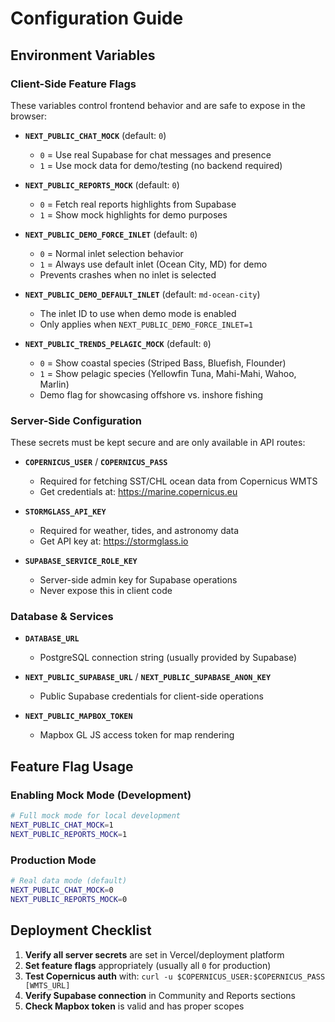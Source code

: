# Configuration Guide

## Environment Variables

### Client-Side Feature Flags

These variables control frontend behavior and are safe to expose in the browser:

- **`NEXT_PUBLIC_CHAT_MOCK`** (default: `0`)
  - `0` = Use real Supabase for chat messages and presence
  - `1` = Use mock data for demo/testing (no backend required)
  
- **`NEXT_PUBLIC_REPORTS_MOCK`** (default: `0`)
  - `0` = Fetch real reports highlights from Supabase
  - `1` = Show mock highlights for demo purposes

- **`NEXT_PUBLIC_DEMO_FORCE_INLET`** (default: `0`)
  - `0` = Normal inlet selection behavior
  - `1` = Always use default inlet (Ocean City, MD) for demo
  - Prevents crashes when no inlet is selected
  
- **`NEXT_PUBLIC_DEMO_DEFAULT_INLET`** (default: `md-ocean-city`)
  - The inlet ID to use when demo mode is enabled
  - Only applies when `NEXT_PUBLIC_DEMO_FORCE_INLET=1`

- **`NEXT_PUBLIC_TRENDS_PELAGIC_MOCK`** (default: `0`)
  - `0` = Show coastal species (Striped Bass, Bluefish, Flounder)
  - `1` = Show pelagic species (Yellowfin Tuna, Mahi-Mahi, Wahoo, Marlin)
  - Demo flag for showcasing offshore vs. inshore fishing

### Server-Side Configuration

These secrets must be kept secure and are only available in API routes:

- **`COPERNICUS_USER`** / **`COPERNICUS_PASS`**
  - Required for fetching SST/CHL ocean data from Copernicus WMTS
  - Get credentials at: https://marine.copernicus.eu
  
- **`STORMGLASS_API_KEY`**
  - Required for weather, tides, and astronomy data
  - Get API key at: https://stormglass.io

- **`SUPABASE_SERVICE_ROLE_KEY`**
  - Server-side admin key for Supabase operations
  - Never expose this in client code

### Database & Services

- **`DATABASE_URL`**
  - PostgreSQL connection string (usually provided by Supabase)
  
- **`NEXT_PUBLIC_SUPABASE_URL`** / **`NEXT_PUBLIC_SUPABASE_ANON_KEY`**
  - Public Supabase credentials for client-side operations
  
- **`NEXT_PUBLIC_MAPBOX_TOKEN`**
  - Mapbox GL JS access token for map rendering

## Feature Flag Usage

### Enabling Mock Mode (Development)

```bash
# Full mock mode for local development
NEXT_PUBLIC_CHAT_MOCK=1
NEXT_PUBLIC_REPORTS_MOCK=1
```

### Production Mode

```bash
# Real data mode (default)
NEXT_PUBLIC_CHAT_MOCK=0
NEXT_PUBLIC_REPORTS_MOCK=0
```

## Deployment Checklist

1. **Verify all server secrets** are set in Vercel/deployment platform
2. **Set feature flags** appropriately (usually all `0` for production)
3. **Test Copernicus auth** with: `curl -u $COPERNICUS_USER:$COPERNICUS_PASS [WMTS_URL]`
4. **Verify Supabase connection** in Community and Reports sections
5. **Check Mapbox token** is valid and has proper scopes

